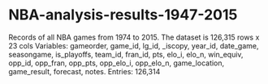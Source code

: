 # NBA-analysis-results-1947-2015
Records of all NBA games from 1974 to 2015.
The dataset is 126,315 rows x 23 cols
Variables: gameorder,	game_id,	lg_id,	_iscopy,	year_id,	date_game,	seasongame,	is_playoffs,	team_id,	fran_id,	pts,	elo_i,	elo_n,	win_equiv,	opp_id,	opp_fran,	opp_pts,	opp_elo_i,	opp_elo_n,	game_location,	game_result,	forecast,	notes.
Entries: 126,314
